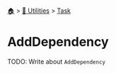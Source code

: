 <!--startTocHeader-->
[🏠](../../README.md) > [🔧 Utilities](../README.md) > [Task](README.md)
# AddDependency
<!--endTocHeader-->

TODO: Write about `AddDependency`

<!--startTocSubTopic-->
<!--endTocSubTopic-->